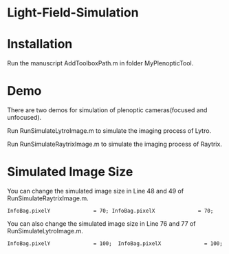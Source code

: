 # Light-Field-Simulation

# Installation
Run the manuscript AddToolboxPath.m in folder MyPlenopticTool.

# Demo
There are two demos for simulation of plenoptic cameras(focused and unfocused).

Run RunSimulateLytroImage.m  to simulate the imaging process of Lytro.

Run RunSimulateRaytrixImage.m to simulate the imaging process of Raytrix.

# Simulated Image  Size
You can change the simulated image size in Line 48 and 49 of RunSimulateRaytrixImage.m.

`
InfoBag.pixelY              = 70;
InfoBag.pixelX              = 70;
`

You can also change the simulated image size in Line 76 and 77 of RunSimulateLytroImage.m.

`
    InfoBag.pixelY              = 100; 
    InfoBag.pixelX              = 100; 
`
